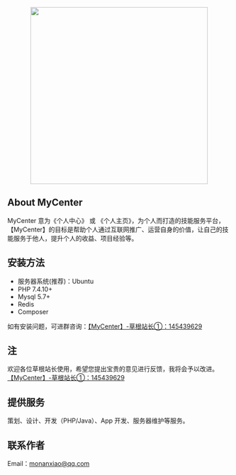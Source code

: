<p align="center">
	<a href="https://www.modoushichang.com" target="_blank">
		<img src="https://www.gaoyongjian.com/img/logo.svg" width="400">
	</a>
</p>

<!-- <p align="center">
	<a href="https://travis-ci.org/laravel/framework">
		<img src="https://travis-ci.org/laravel/framework.svg" alt="Build Status">
	</a>
	<a href="https://packagist.org/packages/laravel/framework">
		<img src="https://img.shields.io/packagist/dt/laravel/framework" alt="Total Downloads">
	</a>
	<a href="https://packagist.org/packages/laravel/framework">
		<img src="https://img.shields.io/packagist/v/laravel/framework" alt="Latest Stable Version">
	</a>
	<a href="https://packagist.org/packages/laravel/framework">
		<img src="https://img.shields.io/packagist/l/laravel/framework" alt="License">
	</a>
</p> -->

## About MyCenter

MyCenter 意为《个人中心》 或 《个人主页》，为个人而打造的技能服务平台，【MyCenter】的目标是帮助个人通过互联网推广、运营自身的价值，让自己的技能服务于他人，提升个人的收益、项目经验等。


## 安装方法

- 服务器系统(推荐)：Ubuntu
- PHP 7.4.10+
- Mysql 5.7+
- Redis
- Composer

如有安装问题，可进群咨询：<a href="https://qm.qq.com/cgi-bin/qm/qr?k=FQfN38Is1Jsk1qIQKxnvb-A0xCaJuQLx&jump_from=webapi">【MyCenter】-草根站长①：145439629</a>


## 注

欢迎各位草根站长使用，希望您提出宝贵的意见进行反馈，我将会予以改进。
<a href="https://qm.qq.com/cgi-bin/qm/qr?k=FQfN38Is1Jsk1qIQKxnvb-A0xCaJuQLx&jump_from=webapi">【MyCenter】-草根站长①：145439629</a>


## 提供服务

策划、设计、开发（PHP/Java）、App 开发、服务器维护等服务。


## 联系作者

Email：<a href="Mailto:monanxiao@qq.com">monanxiao@qq.com</a>
